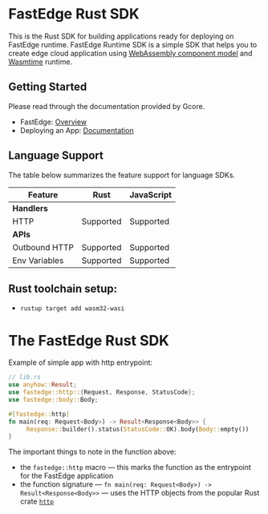 # FastEdge Rust SDK

This is the Rust SDK for building applications ready for deploying on FastEdge runtime.
FastEdge Runtime SDK is a simple SDK that helps you to create edge cloud application using [WebAssembly component model](https://github.com/WebAssembly/component-model)
and [Wasmtime](https://wasmtime.dev/) runtime.

## Getting Started

Please read through the documentation provided by Gcore.

- FastEdge: [Overview](https://gcore.com/fastedge)
- Deploying an App:
  [Documentation](https://gcore.com/docs/fastedge/getting-started/create-fastedge-apps#stage-2-deploy-an-app)

## Language Support

The table below summarizes the feature support for language SDKs.

| Feature       | Rust      | JavaScript |
|---------------|-----------|------------|
| **Handlers**  |           |            |
| HTTP          | Supported | Supported  |
| **APIs**      |           |            |
| Outbound HTTP | Supported | Supported  |
| Env Variables | Supported | Supported  |

## Rust toolchain setup:
- `rustup target add wasm32-wasi`

# The FastEdge Rust SDK

Example of simple app with http entrypoint:

```rust
// lib.rs
use anyhow::Result;
use fastedge::http::{Request, Response, StatusCode};
use fastedge::body::Body;

#[fastedge::http]
fn main(req: Request<Body>) -> Result<Response<Body>> {
     Response::builder().status(StatusCode::OK).body(Body::empty())
}
```

The important things to note in the function above:

- the `fastedge::http` macro — this marks the function as the
  entrypoint for the FastEdge application
- the function signature — `fn main(req: Request<Body>) -> Result<Response<Body>>` —
  uses the HTTP objects from the popular Rust crate
  [`http`](https://crates.io/crates/http)

